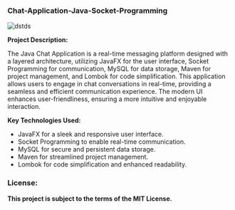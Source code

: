 
### Chat-Application-Java-Socket-Programming

![dstds](https://github.com/Sam1ndaFernando/Chat-Application-Java-Socket-Programming/assets/120486850/cbbbef0e-0da2-4e74-b687-4f5834174c43)


**Project Description:**

The Java Chat Application is a real-time messaging platform designed with a layered architecture, utilizing JavaFX for the user interface, Socket Programming for communication, MySQL for data storage, Maven for project management, and Lombok for code simplification. This application allows users to engage in chat conversations in real-time, providing a seamless and efficient communication experience. The modern UI enhances user-friendliness, ensuring a more intuitive and enjoyable interaction.



**Key Technologies Used:**

- JavaFX for a sleek and responsive user interface.
- Socket Programming to enable real-time communication.
- MySQL for secure and persistent data storage.
- Maven for streamlined project management.
- Lombok for code simplification and enhanced readability.

### License:

**This project is subject to the terms of the MIT License.**
